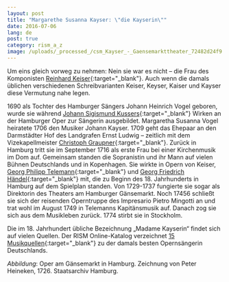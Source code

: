 ```yaml
---
layout: post
title: "Margarethe Susanna Kayser: \"die Kayserin\""
date: 2016-07-06
lang: de
post: true
category: rism_a_z
image: /uploads/_processed_/csm_Kayser_-_Gaensemarkttheater_72482d24f9.jpg
---
```



Um eins gleich vorweg zu nehmen: Nein sie war es nicht – die Frau des Komponisten [Reinhard Keiser](https://opac.rism.info/search?View=rism&author=Reinhard+Keiser){:target="_blank"}. Auch wenn die damals üblichen verschiedenen Schreibvarianten Keiser, Keyser, Kaiser und Kayser diese Vermutung nahe legen.

1690 als Tochter des Hamburger Sängers Johann Heinrich Vogel geboren, wurde sie während [Johann Sigismund Kussers](https://opac.rism.info/search?View=rism&author=Johann+Sigismund+Kusser){:target="_blank"} Wirken an der Hamburger Oper zur Sängerin ausgebildet. Margaretha Susanna Vogel heiratete 1706 den Musiker Johann Kayser. 1709 geht das Ehepaar an den Darmstädter Hof des Landgrafen Ernst Ludwig – zeitlich mit dem Vizekapellmeister [Christoph Graupner](https://opac.rism.info/search?View=rism&author=Christoph+Graupner){:target="_blank"}. Zurück in Hamburg tritt sie im September 1716 als erste Frau bei einer Kirchenmusik im Dom auf. Gemeinsam standen die Sopranistin und ihr Mann auf vielen Bühnen Deutschlands und in Kopenhagen. Sie wirkte in Opern von Keiser, [Georg Philipp Telemann](https://opac.rism.info/search?View=rism&author=Georg+Philipp+Telemann){:target="_blank"} und [Georg Friedrich Händel](https://opac.rism.info/search?View=rism&author=Georg+Friedrich+H%C3%A4ndel){:target="_blank"} mit, die zu Beginn des 18. Jahrhunderts in Hamburg auf dem Spielplan standen. Von 1729-1737 fungierte sie sogar als Direktorin des Theaters am Hamburger Gänsemarkt. Noch 17456 schließt sie sich der reisenden Operntruppe des Impresario Pietro Mingotti an und trat wohl im August 1749 in Telemanns Kapitänsmusik auf. Danach zog sie sich aus dem Musikleben zurück. 1774 stirbt sie in Stockholm.

Die im 18. Jahrhundert übliche Bezeichnung „Madame Kayserin“ findet sich auf vielen Quellen. Der RISM Online-Katalog verzeichnet [15 Musikquellen](https://opac.rism.info/search?View=rism&q=1020724811){:target="_blank"} zu der damals besten Opernsängerin Deutschlands.

_Abbildung_: Oper am Gänsemarkt in Hamburg. Zeichnung von Peter Heineken, 1726. Staatsarchiv Hamburg.



<script type="text/javascript">var switchTo5x=true;</script><script type="text/javascript" src="http://w.sharethis.com/button/buttons.js"></script><script type="text/javascript">stLight.options({publisher: "9b601438-1ce1-49d8-bfd7-9cff5df54c17", doNotHash: false, doNotCopy: false, hashAddressBar: false});</script>